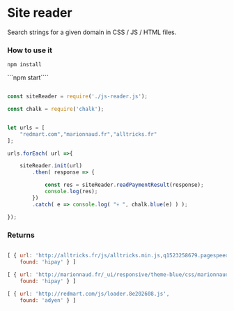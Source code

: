 # Site reader 

Search strings for a given domain in CSS / JS / HTML files. 

### How to use it 

```npm install```

```npm start````



```JavaScript

const siteReader = require('./js-reader.js');

const chalk = require('chalk');


let urls = [
    "redmart.com","marionnaud.fr","alltricks.fr"
];

urls.forEach( url =>{

    siteReader.init(url)
        .then( response => {

            const res = siteReader.readPaymentResult(response);
            console.log(res);
        })
        .catch( e => console.log( "💀 ", chalk.blue(e) ) );

});

```


### Returns 

```JavaScript 

[ { url: 'http://alltricks.fr/js/alltricks.min.js,q1523258679.pagespeed.jm.RIr_8SYCm3.js',
    found: 'hipay' } ]

[ { url: 'http://marionnaud.fr/_ui/responsive/theme-blue/css/marionnaud.css?v=204-RC1',
    found: 'hipay' } ]
    
[ { url: 'http://redmart.com/js/loader.8e202608.js',
    found: 'adyen' } ]
    
```    


